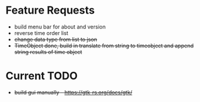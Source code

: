 # Feature Requests
* build menu bar for about and version
* reverse time order list
* <s>change data type from list to json</s>
* <s>TimeObject done, build in translate from string to timeobject and append string results of time object</s>

# Current TODO
* <s>build gui manually - https://gtk-rs.org/docs/gtk/</s>